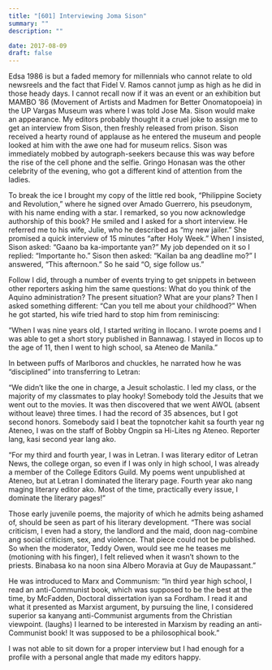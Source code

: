 ```yaml
---
title: "[601] Interviewing Joma Sison"
summary: ""
description: ""

date: 2017-08-09
draft: false
---
```


Edsa 1986 is but a faded memory for millennials who cannot relate to old newsreels and the fact that Fidel V. Ramos cannot jump as high as he did in those heady days. I cannot recall now if it was an event or an exhibition but MAMBO ’86 (Movement of Artists and Madmen for Better Onomatopoeia) in the UP Vargas Museum was where I was told Jose Ma. Sison would make an appearance. My editors probably thought it a cruel joke to assign me to get an interview from Sison, then freshly released from prison. Sison received a hearty round of applause as he entered the museum and people looked at him with the awe one had for museum relics. Sison was immediately mobbed by autograph-seekers because this was way before the rise of the cell phone and the selfie. Gringo Honasan was the other celebrity of the evening, who got a different kind of attention from the ladies.

To break the ice I brought my copy of the little red book, “Philippine Society and Revolution,” where he signed over Amado Guerrero, his pseudonym, with his name ending with a star. I remarked, so you now acknowledge authorship of this book? He smiled and I asked for a short interview. He referred me to his wife, Julie, who he described as “my new jailer.” She promised a quick interview of 15 minutes “after Holy Week.” When I insisted, Sison asked: “Gaano ba ka-importante yan?” My job depended on it so I replied: “Importante ho.” Sison then asked: “Kailan ba ang deadline mo?” I answered, “This afternoon.” So he said “O, sige follow us.”

Follow I did, through a number of events trying to get snippets in between other reporters asking him the same questions: What do you think of the Aquino administration? The present situation? What are your plans? Then I asked something different: “Can you tell me about your childhood?” When he got started, his wife tried hard to stop him from reminiscing:

“When I was nine years old, I started writing in Ilocano. I wrote poems and I was able to get a short story published in Bannawag. I stayed in Ilocos up to the age of 11, then I went to high school, sa Ateneo de Manila.”

In between puffs of Marlboros and chuckles, he narrated how he was “disciplined” into transferring to Letran:

“We didn’t like the one in charge, a Jesuit scholastic. I led my class, or the majority of my classmates to play hooky! Somebody told the Jesuits that we went out to the movies. It was then discovered that we went AWOL (absent without leave) three times. I had the record of 35 absences, but I got second honors. Somebody said I beat the topnotcher kahit sa fourth year ng Ateneo, I was on the staff of Bobby Ongpin sa Hi-Lites ng Ateneo. Reporter lang, kasi second year lang ako.

“For my third and fourth year, I was in Letran. I was literary editor of Letran News, the college organ, so even if I was only in high school, I was already a member of the College Editors Guild. My poems went unpublished at Ateneo, but at Letran I dominated the literary page. Fourth year ako nang maging literary editor ako. Most of the time, practically every issue, I dominate the literary pages!”

Those early juvenile poems, the majority of which he admits being ashamed of, should be seen as part of his literary development. “There was social criticism, I even had a story, the landlord and the maid, doon nag-combine ang social criticism, sex, and violence. That piece could not be published. So when the moderator, Teddy Owen, would see me he teases me (motioning with his finger), I felt relieved when it wasn’t shown to the priests. Binabasa ko na noon sina Albero Moravia at Guy de Maupassant.”

He was introduced to Marx and Communism: “In third year high school, I read an anti-Communist book, which was supposed to be the best at the time, by McFadden, Doctoral dissertation iyan sa Fordham. I read it and what it presented as Marxist argument, by pursuing the line, I considered superior sa kanyang anti-Communist arguments from the Christian viewpoint. (laughs) I learned to be interested in Marxism by reading an anti-Communist book! It was supposed to be a philosophical book.”

I was not able to sit down for a proper interview but I had enough for a profile with a personal angle that made my editors happy.

